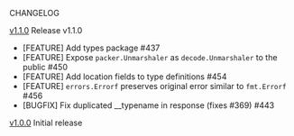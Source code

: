 CHANGELOG

[v1.1.0](https://github.com/tokopedia/graphql-go/releases/tag/v1.1.0) Release v1.1.0
* [FEATURE] Add types package #437
* [FEATURE] Expose `packer.Unmarshaler` as `decode.Unmarshaler` to the public #450
* [FEATURE] Add location fields to type definitions #454 
* [FEATURE] `errors.Errorf` preserves original error similar to `fmt.Errorf` #456
* [BUGFIX] Fix duplicated __typename in response (fixes #369) #443

[v1.0.0](https://github.com/tokopedia/graphql-go/releases/tag/v1.0.0) Initial release
